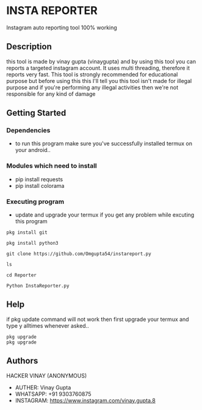 # INSTA REPORTER
Instagram auto reporting tool 100% working




## Description

this tool is made by vinay gupta (vinaygupta) and by using this tool you can reports a targeted instagram account. It uses multi threading, therefore it reports very fast. 
This tool is strongly recommended for educational purpose but before using this this I'll tell you this tool isn't made for illegal purpose and if you're performing any illegal activities then we're not responsible for any kind of damage 

## Getting Started

### Dependencies

* to run this program make sure you've successfully installed termux on your android..




### Modules which need to install

* pip install requests
* pip install colorama



### Executing program

* update and upgrade your termux if you get any problem while excuting this program
```
pkg install git
```
```
pkg install python3
```
```
git clone https://github.com/Omgupta54/instareport.py
```
```
ls 
```
```
cd Reporter
```
```
Python InstaReporter.py
```



## Help

if pkg update command will not work then first upgrade your termux and type y alltimes whenever asked..
```
pkg upgrade
pkg upgrade
```

## Authors

HACKER VINAY (ANONYMOUS)

* AUTHER: Vinay Gupta 
* WHATSAPP: +91 9303760875
* INSTAGRAM: https://www.instagram.com/vinay.gupta.8

